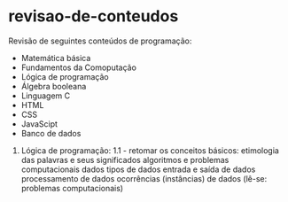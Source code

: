 # revisao-de-conteudos
Revisão de seguintes conteúdos de programação:

- Matemática básica
- Fundamentos da Comoputação
- Lógica de programação
- Álgebra booleana
- Linguagem C
- HTML
- CSS
- JavaScipt
- Banco de dados

1. Lógica de programação:
    1.1 - retomar os conceitos básicos:
    etimologia das palavras e seus significados
    algoritmos e problemas computacionais
    dados
    tipos de dados
    entrada e saída de dados
    processamento de dados
    ocorrências (instâncias) de dados (lê-se: problemas computacionais)
    
